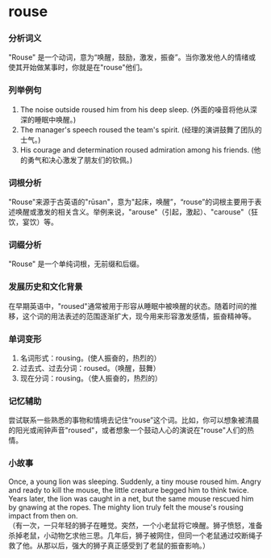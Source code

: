 # rouse

### 分析词义

  

"Rouse" 是一个动词，意为“唤醒，鼓励，激发，振奋”。当你激发他人的情绪或使其开始做某事时，你就是在"rouse"他们。

  

### 列举例句

  

1.  The noise outside roused him from his deep sleep. (外面的噪音将他从深深的睡眠中唤醒。)
2.  The manager's speech roused the team's spirit. (经理的演讲鼓舞了团队的士气。)
3.  His courage and determination roused admiration among his friends. (他的勇气和决心激发了朋友们的钦佩。)

  

### 词根分析

  

"Rouse"来源于古英语的"rūsan"，意为"起床，唤醒”，“rouse”的词根主要用于表述唤醒或激发的相关含义。举例来说，"arouse"（引起，激起）、"carouse"（狂饮，宴饮）等。

  

### 词缀分析

  

"Rouse" 是一个单纯词根，无前缀和后缀。

  

### 发展历史和文化背景

  

在早期英语中，"roused"通常被用于形容从睡眠中被唤醒的状态。随着时间的推移，这个词的用法表述的范围逐渐扩大，现今用来形容激发感情，振奋精神等。

  

### 单词变形

  

1.  名词形式：rousing。(使人振奋的，热烈的）
2.  过去式、过去分词：roused。（唤醒，鼓舞）
3.  现在分词：rousing。（使人振奋的，热烈的）

  

### 记忆辅助

  

尝试联系一些熟悉的事物和情境去记住“rouse”这个词。比如，你可以想象被清晨的阳光或闹钟声音"roused"，或者想象一个鼓动人心的演说在"rouse"人们的热情。

  

### 小故事

  

Once, a young lion was sleeping. Suddenly, a tiny mouse roused him. Angry and ready to kill the mouse, the little creature begged him to think twice. Years later, the lion was caught in a net, but the same mouse rescued him by gnawing at the ropes. The mighty lion truly felt the mouse's rousing impact from then on.  
（有一次，一只年轻的狮子在睡觉。突然，一个小老鼠将它唤醒。狮子愤怒，准备杀掉老鼠，小动物乞求他三思。几年后，狮子被网住，但同一个老鼠通过咬断绳子救了他。从那以后，强大的狮子真正感受到了老鼠的振奋影响。）

